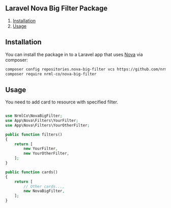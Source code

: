 ## Laravel Nova Big Filter Package

1. [Installation](#user-content-installation)
2. [Usage](#user-content-usage)

## Installation

You can install the package in to a Laravel app that uses [Nova](https://nova.laravel.com) via composer:

```bash
composer config repositories.nova-big-filter vcs https://github.com/nrml-co/nova-big-filter
composer require nrml-co/nova-big-filter
```

## Usage

You need to add card to resource with specified filter.

```php

use NrmlCo\NovaBigFilter;
use App\Nova\Filters\YourFilter;
use App\Nova\Filters\YourOtherFilter;

public function filters()
{
    return [
        new YourFilter,
        new YourOtherFilter,
    ];
}

public function cards()
{
    return [
        // Other cards...,
        new NovaBigFilter,
    ];
}
```